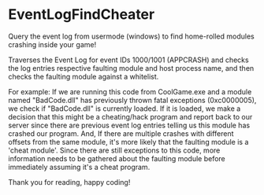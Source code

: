 # EventLogFindCheater
Query the event log from usermode (windows) to find home-rolled modules crashing inside your game!  

Traverses the Event Log for event IDs 1000/1001 (APPCRASH) and checks the log entries respective faulting module and host process name, and then checks the faulting module against a whitelist.   

For example: If we are running this code from CoolGame.exe and a module named "BadCode.dll" has previously thrown fatal exceptions (0xc0000005), we check if "BadCode.dll" is currently loaded. If it is loaded, we make a decision that this might be a cheating/hack program and report back to our server since there are previous event log entries telling us this module has crashed our program. And, If there are multiple crashes with different offsets from the same module, it's more likely that the faulting module is a 'cheat module'. Since there are still exceptions to this code, more information needs to be gathered about the faulting module before immediately assuming it's a cheat program.

Thank you for reading, happy coding!